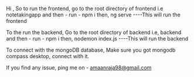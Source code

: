 Hi ,
So to run the frontend, go to the root directory of frontend i.e notetakingapp and then -
run - npm i 
then, ng serve  ----This will run the frontend

To the run the backend,
Go to the root directory of backend i.e, backend and then -
run - npm i
then, nodemon index.js   ----This will run the backend

To connect with the mongoDB database,
Make sure you got mongodb compass desktop, connect with it.

If you find any issue, ping me on - amaanraja98@gmail.com
